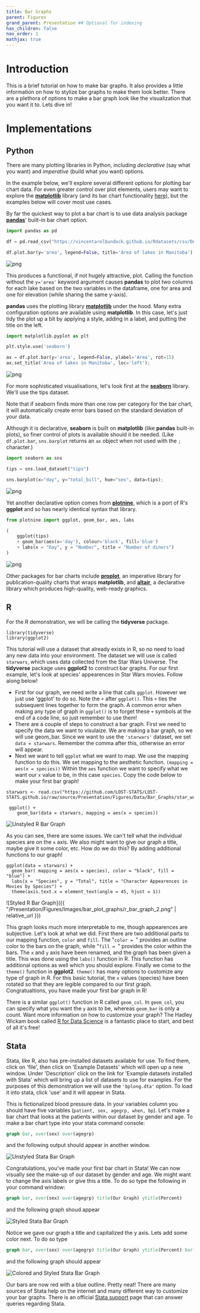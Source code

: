 ```yaml
---
title: Bar Graphs
parent: Figures
grand_parent: Presentation ## Optional for indexing
has_children: false
nav_order: 1
mathjax: true
---
```


# Introduction

This is a brief tutorial on how to make bar graphs. It also provides a little information on how to stylize bar graphs to make them look better. There are a plethora of options to make a bar graph look like the visualization that you want it to. Lets dive in!

# Implementations

## Python

There are many plotting libraries in Python, including *declarative* (say what you want) and *imperative* (build what you want) options.

In the example below, we'll explore several different options for plotting bar chart data. For even greater control over plot elements, users may want to explore the [**matplotlib**](https://matplotlib.org/3.1.1/index.html) library (and its bar chart functionality [here](https://matplotlib.org/3.3.2/api/_as_gen/matplotlib.pyplot.bar.html)), but the examples below will cover most use cases.

By far the quickest way to plot a bar chart is to use data analysis package [**pandas**](https://pandas.pydata.org/)' built-in bar chart option.


```python
import pandas as pd

df = pd.read_csv("https://vincentarelbundock.github.io/Rdatasets/csv/DAAG/Manitoba.lakes.csv", index_col=0)

df.plot.bar(y='area', legend=False, title='Area of lakes in Manitoba');
```

![png](https://github.com/LOST-STATS/LOST-STATS.github.io/raw/master/Presentation/Figures/Images/bar_plot_graphs/bar_py_1.png)

This produces a functional, if not hugely attractive, plot. Calling the function without the `y='area'` keyword argument causes **pandas** to plot two columns for each lake based on the two variables in the dataframe, one for area and one for elevation (while sharing the same y-axis).

**pandas** uses the plotting library [**matplotlib**](https://matplotlib.org/) under the hood. Many extra configuration options are available using **matplotlib**. In this case, let's just tidy the plot up a bit by applying a style, adding in a label, and putting the title on the left.

```python
import matplotlib.pyplot as plt

plt.style.use('seaborn')

ax = df.plot.bar(y='area', legend=False, ylabel='Area', rot=15)
ax.set_title('Area of lakes in Manitoba', loc='left');
```


![png](https://github.com/LOST-STATS/LOST-STATS.github.io/raw/master/Presentation/Figures/Images/bar_plot_graphs/bar_py_2.png)

For more sophisticated visualisations, let's look first at the [**seaborn**](https://seaborn.pydata.org/) library. We'll use the tips dataset.

Note that if seaborn finds more than one row per category for the bar chart, it will automatically create error bars based on the standard deviation of your data.

Although it is declarative, **seaborn** is built on **matplotlib** (like **pandas** built-in plots), so finer control of plots is available should it be needed. (Like `df.plot.bar`, `sns.barplot` returns an `ax` object when not used with the `;` character.)


```python
import seaborn as sns

tips = sns.load_dataset("tips")

sns.barplot(x="day", y="total_bill", hue="sex", data=tips);
```

![png](https://github.com/LOST-STATS/LOST-STATS.github.io/raw/master/Presentation/Figures/Images/bar_plot_graphs/bar_py_3.png)


Yet another declarative option comes from [**plotnine**](https://plotnine.readthedocs.io/en/stable/index.html), which is a port of R's **ggplot** and so has nearly identical syntax that library.


```python
from plotnine import ggplot, geom_bar, aes, labs

(
    ggplot(tips)
    + geom_bar(aes(x='day'), colour='black', fill='blue')
    + labs(x = "Day", y = "Number", title = "Number of diners")
)
```

![png](https://github.com/LOST-STATS/LOST-STATS.github.io/raw/master/Presentation/Figures/Images/bar_plot_graphs/bar_py_4.png)


Other packages for bar charts include [**proplot**](https://proplot.readthedocs.io/en/latest/), an imperative library for  publication-quality charts that wraps **matplotlib**, and [**altair**](https://altair-viz.github.io/), a declarative library which produces high-quality, web-ready graphics.


## R


For the R demonstration, we will be calling the **tidyverse** package.

```r?example=bargraph
library(tidyverse)
library(ggplot2)
```

This tutorial will use a dataset that already exists in R, so no need to load any new data into your environment. The dataset we will use is called `starwars`, which uses data collected from the Star Wars Universe. The **tidyverse** package uses **ggplot2** to construct bar graphs. For our first example, let's look at species' appearences in Star Wars movies. Follow along below!
- First for our graph, we need write a line that calls `ggplot`. However we just use 'ggplot' to do so. Note the `+` after `ggplot()`. This `+` ties the subsequent lines together to form the graph. A common error when making any type of graph in `ggplot()` is to forget these `+` symbols at the end of a code line, so just remember to use them!
- There are a couple of steps to construct a bar graph. First we need to specify the data we want to  visulaize. We are making a bar graph, so we will use geom_bar. Since we want to use the `'starwars'` dataset, we set `data = starwars`. Remember the comma after this, otherwise an error will appear.
- Next we want to tell `ggplot` what we want to map. We use the mapping function to do this. We set mapping to the aesthetic function. `(mapping = aes(x = species))` Within the `aes` function we want to specify what we want our `x` value to be, in this case `species`. Copy the code below to make your first bar graph!

```r?example=bargraph
starwars <- read.csv("https://github.com/LOST-STATS/LOST-STATS.github.io/raw/source/Presentation/Figures/Data/Bar_Graphs/star_wars_characters.csv")

 ggplot() +
    geom_bar(data = starwars, mapping = aes(x = species))
 ```

![Unstyled R Bar Graph](https://github.com/LOST-STATS/LOST-STATS.github.io/raw/master/Presentation/Figures/Images/bar_plot_graphs/r_bar_graph_1.png)

As you can see, there are some issues. We can't tell what the individual species are on the `x` axis. We also might want to give our graph a title, maybe give it some color, etc. How do we do this? By adding additional functions to our graph!

```r?example=bargraph
ggplot(data = starwars) +
  geom_bar( mapping = aes(x = species), color = "black", fill = "blue") +
  labs(x = "Species", y = "Total", title = "Character Appearences in Movies by Species") +
  theme(axis.text.x = element_text(angle = 45, hjust = 1))
```

![Styled R Bar Graph]({{ "/Presentation/Figures/Images/bar_plot_graphs/r_bar_graph_2.png" | relative_url }})

This graph looks much more interpretable to me, though appearences are subjective. Let's look at what we did. First there are two additional parts to our mapping function, `color` and `fill`. The "`color = `" provides an outline color to the bars on the graph, while "`fill = `" provides the color within the bars. The `x` and `y` axis have been renamed, and the graph has been given a title. This was done using the `labs()` function in R. This function has additional options as well which you should explore. Finally we come to the `theme()` function in **ggplot2**. `theme()` has many options to customize any type of graph in R. For this basic tutorial, the `x` values (species) have been rotated so that they are legible compared to our first graph. Congratualtions, you have made your first bar graph in R!

There is a similar `ggplot()` function in R called `geom_col`. In `geom_col`, you can specify what you want the `y` axis to be, whereas `geom_bar` is only a count. Want more information on how to customize your graph? The Hadley Wickam book called [R for Data Science](https://r4ds.had.co.nz/) is a fantastic place to start, and best of all it's free!

## Stata

Stata, like R, also has pre-installed datasets available for use. To find them, click on 'file', then click on 'Example Datasets' which will open up a new window. Under 'Description' click on the link for 'Example datasets installed with Stata' which will bring up a list of datasets to use for examples. For the purposes of this demonstration we will use the `'bplong.dta'` option. To load it into stata, click 'use' and it will appear in Stata.

This is fictionalized blood pressure data. In your variables column you should have five variables (`patient, sex, agegrp, when, bp`). Let's make a bar chart that looks at the patients within our dataset by gender and age. To make a bar chart type into your stata command console:

```stata
graph bar, over(sex) over(agegrp)
```
and the following output should appear in another window.

![Unstyled Stata Bar Graph](https://github.com/LOST-STATS/LOST-STATS.github.io/raw/master/Presentation/Figures/Images/bar_plot_graphs/bar_graph_1.png)

Congratulations, you've made your first bar chart in Stata! We can now visually see the make-up of our dataset by gender and age. We might want to change the axis labels or give this a title. To do so type the following in your command window:

```stata
graph bar, over(sex) over(agegrp) title(Our Graph) ytitle(Percent)
```

and the following graph shoud appear

![Styled Stata Bar Graph](https://github.com/LOST-STATS/LOST-STATS.github.io/raw/master/Presentation/Figures/Images/bar_plot_graphs/bar_graph_2.png)

Notice we gave our graph a title and capitalized the y axis. Lets add some color next. To do so type

```stata
graph bar, over(sex) over(agegrp) title(Our Graph) ytitle(Percent) bar(1, fcolor(red)) bar(2, fcolor(blue))
```
and the following graph should appear


![Colored and Styled Stata Bar Graph](https://github.com/LOST-STATS/LOST-STATS.github.io/raw/master/Presentation/Figures/Images/bar_plot_graphs/bar_graph_3.png)

Our bars are now red with a blue outline. Pretty neat! There are many sources of Stata help on the internet and many different way to customize your bar graphs. There is an official [Stata support](http://www.stata.com/support/) page that can answer queries regarding Stata.
